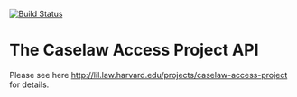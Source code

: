 [![Build Status](https://travis-ci.org/anastasia/cap-api.svg?branch=master)](https://travis-ci.org/anastasia/cap-api)

# The Caselaw Access Project API
Please see here http://lil.law.harvard.edu/projects/caselaw-access-project for details.
